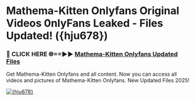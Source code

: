# Mathema-Kitten Onlyfans Original Videos 0nlyFans Leaked - Files Updated! ({hju678})

<h3>🔴 CLICK HERE 🌐==►► <a href="https://tinyurl.com/ms9xzufz" rel="nofollow">Mathema-Kitten Onlyfans Updated Files</a></h3>

Get Mathema-Kitten Onlyfans and all content. Now you can access all videos and pictures of Mathema-Kitten Onlyfans. New Updated Files 2025!

[![{hju678}](https://i.imgur.com/PQ7UWWw.gif)](https://tinyurl.com/ms9xzufz)